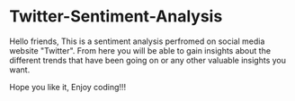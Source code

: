 # Twitter-Sentiment-Analysis

Hello friends,
This is a sentiment analysis perfromed on social media website "Twitter".
From here you will be able to gain insights about the different trends that have been going on or any other valuable insights you want.

Hope you like it, Enjoy coding!!!

